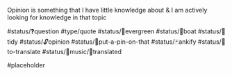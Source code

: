Opinion is something that I have little knowledge about & I am actively looking for knowledge in that topic


#status/❓question 
#type/quote
#status/🌲evergreen
#status/🍃boat
#status/🧹tidy
#status/🔓opinion
#status/📌put-a-pin-on-that
#status/🃏ankify
#status/📰to-translate
#status/🎵music/📄translated


#placeholder

